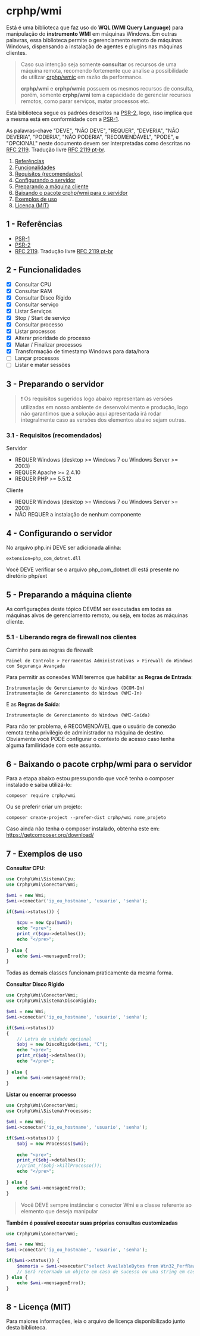 # crphp/wmi
Está é uma biblioteca que faz uso do **WQL (WMI Query Language)** para manipulação do **instrumento 
WMI** em máquinas Windows. Em outras palavras, essa biblioteca permite o gerenciamento remoto de 
máquinas Windows, dispensando a instalação de agentes e plugins nas máquinas clientes.

>Caso sua intenção seja somente **consultar** os recursos de uma máquina remota, recomendo fortemente 
que analise a possibilidade de utilizar [crphp/wmic](https://github.com/crphp/wmic) em razão da performance.
>
>**crphp/wmi** e **crphp/wmic** possuem os mesmos recursos de consulta, porém, somente **crphp/wmi** 
tem a capacidade de gerenciar recursos remotos, como parar serviços, matar processos etc.

Está biblioteca segue os padrões descritos na [PSR-2](http://www.php-fig.org/psr/psr-2/), logo, 
isso implica que a mesma está em conformidade com a [PSR-1](http://www.php-fig.org/psr/psr-1/).

As palavras-chave "DEVE", "NÃO DEVE", "REQUER", "DEVERIA", "NÃO DEVERIA", "PODERIA", "NÃO PODERIA", 
"RECOMENDÁVEL", "PODE", e "OPCIONAL" neste documento devem ser interpretadas como descritas no 
[RFC 2119](http://tools.ietf.org/html/rfc2119). Tradução livre [RFC 2119 pt-br](http://rfc.pt.webiwg.org/rfc2119).

1. [Referências](#referencia)
1. [Funcionalidades](#funcionalidades)
1. [Requisitos (recomendados)](#requisitos)
1. [Configurando o servidor](#configurando-o-servidor)
1. [Preparando a máquina cliente](#preparando-a-maquina-cliente)
1. [Baixando o pacote crphp/wmi para o servidor](#wmi)
1. [Exemplos de uso](#exemplos)
1. [Licença (MIT)](#licenca)

## 1 - <a id="referencias"></a>Referências
 - [PSR-1](http://www.php-fig.org/psr/psr-1/)
 - [PSR-2](http://www.php-fig.org/psr/psr-2/)
 - [RFC 2119](http://tools.ietf.org/html/rfc2119). Tradução livre [RFC 2119 pt-br](http://rfc.pt.webiwg.org/rfc2119)

## 2 - <a id="funcionalidades"></a>Funcionalidades
- [x] Consultar CPU
- [x] Consultar RAM
- [x] Consultar Disco Rígido
- [x] Consultar serviço
- [x] Listar Serviços
- [x] Stop / Start de serviço
- [x] Consultar processo
- [x] Listar processos
- [x] Alterar prioridade do processo
- [x] Matar / Finalizar processos
- [x] Transformação de timestamp Windows para data/hora
- [ ] Lançar processos
- [ ] Listar e matar sessões

## 3 - <a id="preparando-o-servidor"></a>Preparando o servidor
> :exclamation: Os requisitos sugeridos logo abaixo representam as versões utilizadas em nosso ambiente 
de desenvolvimento e produção, logo não garantimos que a solução aqui apresentada irá rodar integralmente 
caso as versões dos elementos abaixo sejam outras.

### 3.1 - <a id="requisitos"></a>Requisitos (recomendados)
Servidor
- REQUER Windows (desktop >= Windows 7 ou Windows Server >= 2003)
- REQUER Apache >= 2.4.10
- REQUER PHP >= 5.5.12

Cliente
- REQUER Windows (desktop >= Windows 7 ou Windows Server >= 2003)
- NÃO REQUER a instalação de nenhum componente

## 4 - <a id="configurando-o-servidor"></a>Configurando o servidor

No arquivo php.ini DEVE ser adicionada alinha:
```
extension=php_com_dotnet.dll
```
Você DEVE verificar se o arquivo php_com_dotnet.dll está presente no diretório php/ext

## 5 - <a id="preparando-a-maquina-cliente"></a>Preparando a máquina cliente
As configurações deste tópico DEVEM ser executadas em todas as máquinas alvos de gerenciamento remoto, 
ou seja, em todas as máquinas cliente.

### 5.1 - Liberando regra de firewall nos clientes
Caminho para as regras de firewall:
```
Painel de Controle > Ferramentas Administrativas > Firewall do Windows com Segurança Avançada
```

Para permitir as conexões WMI teremos que habilitar as **Regras de Entrada**:
```
Instrumentação de Gerenciamento do Windows (DCOM-In)
Instrumentação de Gerenciamento do Windows (WMI-In)
```

E as **Regras de Saída**:
```
Instrumentação de Gerenciamento do Windows (WMI-Saída)
```

Para não ter problema, é RECOMENDÁVEL que o usuário de conexão remota tenha privilégio de administrador 
na máquina de destino. Obviamente você PODE configurar o contexto de acesso caso tenha alguma familiridade 
com este assunto.

## 6 - <a id="wmi"></a>Baixando o pacote crphp/wmi para o servidor

Para a etapa abaixo estou pressupondo que você tenha o composer instalado e saiba utilizá-lo:
```
composer require crphp/wmi
```

Ou se preferir criar um projeto:
```
composer create-project --prefer-dist crphp/wmi nome_projeto
```

Caso ainda não tenha o composer instalado, obtenha este em: https://getcomposer.org/download/

## 7 - <a id="exemplos"></a>Exemplos de uso

**Consultar CPU**:
```php
use Crphp\Wmi\Sistema\Cpu;
use Crphp\Wmi\Conector\Wmi;

$wmi = new Wmi;
$wmi->conectar('ip_ou_hostname', 'usuario', 'senha');

if($wmi->status()) {
    
    $cpu = new Cpu($wmi);
    echo "<pre>";
    print_r($cpu->detalhes());
    echo "</pre>";
    
} else {
    echo $wmi->mensagemErro();
}
```

Todas as demais classes funcionam praticamente da mesma forma.

**Consultar Disco Rígido**
```php
use Crphp\Wmi\Conector\Wmi;
use Crphp\Wmi\Sistema\DiscoRigido;

$wmi = new Wmi;
$wmi->conectar('ip_ou_hostname', 'usuario', 'senha');

if($wmi->status())
{
    // Letra de unidade opcional
    $obj = new DiscoRigido($wmi, "C");
    echo "<pre>";
    print_r($obj->detalhes());
    echo "</pre>";
    
} else {
    echo $wmi->mensagemErro();
}
```

**Listar ou encerrar processo**
```php
use Crphp\Wmi\Conector\Wmi;
use Crphp\Wmi\Sistema\Processos;

$wmi = new Wmi;
$wmi->conectar('ip_ou_hostname', 'usuario', 'senha');

if($wmi->status()) {
    $obj = new Processos($wmi);
    
    echo "<pre>";
    print_r($obj->detalhes());
    //print_r($obj->killProcesso());
    echo "</pre>";
    
} else {
    echo $wmi->mensagemErro();
}
```

> Você DEVE sempre instânciar o conector Wmi e a classe referente ao elemento que deseja manipular

**Também é possível executar suas próprias consultas customizadas**
```php
use Crphp\Wmi\Conector\Wmi;

$wmi = new Wmi;
$wmi->conectar('ip_ou_hostname', 'usuario', 'senha');

if($wmi->status()) {
    $memoria = $wmi->executar("select AvailableBytes from Win32_PerfRawData_PerfOS_Memory");
    // Será retornado um objeto em caso de sucesso ou uma string em caso de erro
} else {
    echo $wmi->mensagemErro();
}
```

## 8 - <a id="licenca">Licença (MIT)
Para maiores informações, leia o arquivo de licença disponibilizado junto desta biblioteca.